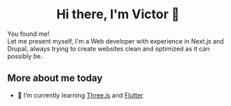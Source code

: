 <!--
**VAuyanet/vauyanet** is a ✨ _special_ ✨ repository because its `README.md` (this file) appears on your GitHub profile.

Here are some ideas to get you started:

- 🔭 I’m currently working on ...
- 🌱 I’m currently learning ...
- 👯 I’m looking to collaborate on ...
- 🤔 I’m looking for help with ...
- 💬 Ask me about ...
- 📫 How to reach me: ...
- 😄 Pronouns: ...
- ⚡ Fun fact: ...

All used icons are available at: https://www.webfx.com/tools/emoji-cheat-sheet/

-->


<h1 align="center">Hi there, I'm Victor 👋</h1>

<p>
  You found me! <br /> Let me present myself, I'm a Web developer with experience in Next.js and Drupal, always trying to create websites clean and optimized as it can possibly be.
</p>

<h2>More about me today</h2>

- 🌱 I’m currently learning [Three.js](https://threejs.org/) and [Flutter](https://flutter.dev/)
